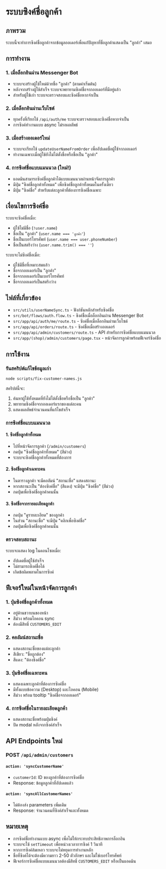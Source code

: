 # ระบบซิงค์ชื่อลูกค้า

## ภาพรวม

ระบบนี้จะทำการซิงค์ชื่อลูกค้าจากข้อมูลออเดอร์เพื่อแก้ปัญหาที่ชื่อลูกค้าแสดงเป็น "ลูกค้า" เสมอ

## การทำงาน

### 1. เมื่อล็อกอินผ่าน Messenger Bot
- ระบบจะสร้างผู้ใช้ใหม่ด้วยชื่อ "ลูกค้า" (ตามค่าเริ่มต้น)
- หลังจากสร้างผู้ใช้สำเร็จ ระบบจะพยายามซิงค์ชื่อจากออเดอร์ที่มีอยู่แล้ว
- สำหรับผู้ใช้เก่า ระบบจะตรวจสอบและซิงค์ชื่อหากจำเป็น

### 2. เมื่อล็อกอินผ่านเว็บไซต์
- ทุกครั้งที่เรียกใช้ `/api/auth/me` ระบบจะตรวจสอบและซิงค์ชื่อหากจำเป็น
- การซิงค์ทำงานแบบ async ไม่รอผลลัพธ์

### 3. เมื่อสร้างออเดอร์ใหม่
- ระบบจะเรียกใช้ `updateUserNameFromOrder` เพื่ออัปเดตชื่อผู้ใช้จากออเดอร์
- ทำงานเฉพาะเมื่อผู้ใช้ยังไม่ได้ตั้งชื่อหรือชื่อเป็น "ลูกค้า"

### 4. การซิงค์ชื่อแบบแมนนวล (ใหม่!)
- แอดมินสามารถซิงค์ชื่อลูกค้าได้แบบแมนนวลผ่านหน้าจัดการลูกค้า
- มีปุ่ม "ซิงค์ชื่อลูกค้าทั้งหมด" เพื่อซิงค์ชื่อลูกค้าทั้งหมดในครั้งเดียว
- มีปุ่ม "ซิงค์ชื่อ" สำหรับแต่ละลูกค้าที่ต้องการซิงค์ชื่อเฉพาะ

## เงื่อนไขการซิงค์ชื่อ

ระบบจะซิงค์ชื่อเมื่อ:
- ผู้ใช้ไม่มีชื่อ (`!user.name`)
- ชื่อเป็น "ลูกค้า" (`user.name === 'ลูกค้า'`)
- ชื่อเป็นเบอร์โทรศัพท์ (`user.name === user.phoneNumber`)
- ชื่อเป็นสตริงว่าง (`user.name.trim() === ''`)

ระบบจะไม่ซิงค์ชื่อเมื่อ:
- ผู้ใช้มีชื่อที่เหมาะสมแล้ว
- ชื่อจากออเดอร์เป็น "ลูกค้า"
- ชื่อจากออเดอร์เป็นเบอร์โทรศัพท์
- ชื่อจากออเดอร์เป็นสตริงว่าง

## ไฟล์ที่เกี่ยวข้อง

- `src/utils/userNameSync.ts` - ฟังก์ชันหลักสำหรับซิงค์ชื่อ
- `src/bot/flows/auth.flow.ts` - ซิงค์ชื่อเมื่อล็อกอินผ่าน Messenger Bot
- `src/app/api/auth/me/route.ts` - ซิงค์ชื่อเมื่อล็อกอินผ่านเว็บไซต์
- `src/app/api/orders/route.ts` - ซิงค์ชื่อเมื่อสร้างออเดอร์
- `src/app/api/admin/customers/route.ts` - API สำหรับการซิงค์ชื่อแบบแมนนวล
- `src/app/(shop)/admin/customers/page.tsx` - หน้าจัดการลูกค้าพร้อมฟีเจอร์ซิงค์ชื่อ

## การใช้งาน

### รันสคริปต์แก้ไขข้อมูลเก่า

```bash
node scripts/fix-customer-names.js
```

สคริปต์นี้จะ:
1. ค้นหาผู้ใช้ทั้งหมดที่ยังไม่ได้ตั้งชื่อหรือชื่อเป็น "ลูกค้า"
2. พยายามซิงค์ชื่อจากออเดอร์แรกของแต่ละคน
3. แสดงผลลัพธ์จำนวนคนที่แก้ไขสำเร็จ

### การซิงค์ชื่อแบบแมนนวล

#### 1. ซิงค์ชื่อลูกค้าทั้งหมด
- ไปที่หน้าจัดการลูกค้า (`/admin/customers`)
- กดปุ่ม "ซิงค์ชื่อลูกค้าทั้งหมด" (สีม่วง)
- ระบบจะซิงค์ชื่อลูกค้าทั้งหมดที่ต้องการ

#### 2. ซิงค์ชื่อลูกค้าเฉพาะคน
- ในตารางลูกค้า จะมีคอลัมน์ "สถานะชื่อ" แสดงสถานะ
- หากสถานะเป็น "ต้องซิงค์ชื่อ" (สีแดง) จะมีปุ่ม "ซิงค์ชื่อ" (สีม่วง)
- กดปุ่มเพื่อซิงค์ชื่อลูกค้าคนนั้น

#### 3. ซิงค์ชื่อจากรายละเอียดลูกค้า
- กดปุ่ม "ดูรายละเอียด" ของลูกค้า
- ในส่วน "สถานะชื่อ" จะมีปุ่ม "คลิกเพื่อซิงค์ชื่อ"
- กดปุ่มเพื่อซิงค์ชื่อลูกค้าคนนั้น

### ตรวจสอบสถานะ

ระบบจะแสดง log ในคอนโซลเมื่อ:
- อัปเดตชื่อผู้ใช้สำเร็จ
- ไม่สามารถซิงค์ชื่อได้
- เกิดข้อผิดพลาดในการซิงค์

## ฟีเจอร์ใหม่ในหน้าจัดการลูกค้า

### 1. ปุ่มซิงค์ชื่อลูกค้าทั้งหมด
- อยู่ด้านขวาบนของหน้า
- สีม่วง พร้อมไอคอน sync
- ต้องมีสิทธิ์ `CUSTOMERS_EDIT`

### 2. คอลัมน์สถานะชื่อ
- แสดงสถานะชื่อของแต่ละลูกค้า
- สีเขียว: "ชื่อถูกต้อง"
- สีแดง: "ต้องซิงค์ชื่อ"

### 3. ปุ่มซิงค์ชื่อเฉพาะคน
- แสดงเฉพาะลูกค้าที่ต้องการซิงค์ชื่อ
- มีทั้งแบบข้อความ (Desktop) และไอคอน (Mobile)
- สีม่วง พร้อม tooltip "ซิงค์ชื่อจากออเดอร์"

### 4. การซิงค์ชื่อในรายละเอียดลูกค้า
- แสดงสถานะชื่อพร้อมปุ่มซิงค์
- ปิด modal หลังจากซิงค์สำเร็จ

## API Endpoints ใหม่

### POST `/api/admin/customers`

#### `action: 'syncCustomerName'`
- `customerId`: ID ของลูกค้าที่ต้องการซิงค์ชื่อ
- Response: ข้อมูลลูกค้าที่อัปเดตแล้ว

#### `action: 'syncAllCustomerNames'`
- ไม่ต้องส่ง parameters เพิ่มเติม
- Response: จำนวนคนที่ซิงค์สำเร็จและทั้งหมด

## หมายเหตุ

- การซิงค์ชื่อทำงานแบบ async เพื่อไม่ให้กระทบประสิทธิภาพการล็อกอิน
- ระบบจะใช้ `setTimeout` เพื่อหน่วงเวลาการซิงค์ 1 วินาที
- หากการซิงค์ล้มเหลว ระบบจะไม่หยุดการทำงานหลัก
- ชื่อที่ซิงค์ได้จะต้องมีความยาว 2-50 ตัวอักษร และไม่ใช่เบอร์โทรศัพท์
- ฟีเจอร์การซิงค์ชื่อแบบแมนนวลต้องมีสิทธิ์ `CUSTOMERS_EDIT` หรือเป็นแอดมิน
